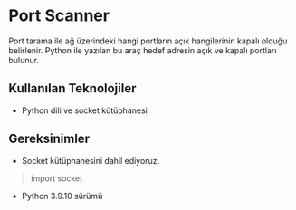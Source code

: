 #                        Port Scanner
Port tarama ile ağ üzerindeki hangi portların açık hangilerinin kapalı olduğu belirlenir. Python ile yazılan bu araç hedef adresin açık ve kapalı portları bulunur.
## Kullanılan Teknolojiler
- Python dili ve socket kütüphanesi
## Gereksinimler
- Socket kütüphanesini dahil ediyoruz.
> import socket
- Python 3.9.10 sürümü
